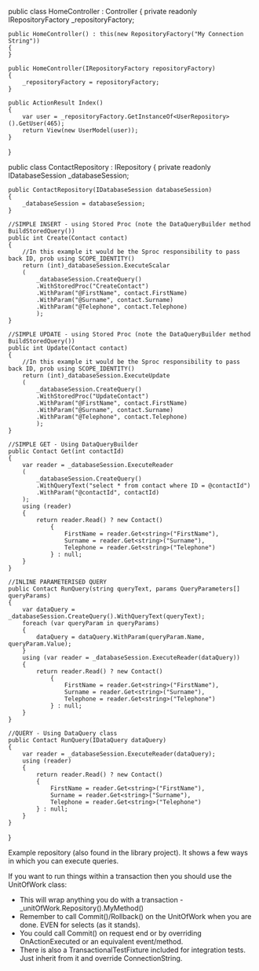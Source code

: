 public class HomeController : Controller
{
    private readonly IRepositoryFactory _repositoryFactory;

    public HomeController() : this(new RepositoryFactory("My Connection String"))
    {
    }

    public HomeController(IRepositoryFactory repositoryFactory)
    {
        _repositoryFactory = repositoryFactory;
    }

    public ActionResult Index()
    {
        var user = _repositoryFactory.GetInstanceOf<UserRepository>().GetUser(465);
        return View(new UserModel(user));
    }
}

public class ContactRepository : IRepository
{
    private readonly IDatabaseSession _databaseSession;

    public ContactRepository(IDatabaseSession databaseSession)
    {
        _databaseSession = databaseSession;
    }

    //SIMPLE INSERT - using Stored Proc (note the DataQueryBuilder method BuildStoredQuery())
    public int Create(Contact contact)
    {
        //In this example it would be the Sproc responsibility to pass back ID, prob using SCOPE_IDENTITY()
        return (int)_databaseSession.ExecuteScalar
        (
            _databaseSession.CreateQuery()
            .WithStoredProc("CreateContact")
            .WithParam("@FirstName", contact.FirstName)
            .WithParam("@Surname", contact.Surname)
            .WithParam("@Telephone", contact.Telephone)
            );
    }

	//SIMPLE UPDATE - using Stored Proc (note the DataQueryBuilder method BuildStoredQuery())
    public int Update(Contact contact)
    {
        //In this example it would be the Sproc responsibility to pass back ID, prob using SCOPE_IDENTITY()
        return (int)_databaseSession.ExecuteUpdate
        (
            _databaseSession.CreateQuery()
            .WithStoredProc("UpdateContact")
            .WithParam("@FirstName", contact.FirstName)
            .WithParam("@Surname", contact.Surname)
            .WithParam("@Telephone", contact.Telephone)
            );
    }

    //SIMPLE GET - Using DataQueryBuilder
    public Contact Get(int contactId)
    {
        var reader = _databaseSession.ExecuteReader
        (
            _databaseSession.CreateQuery()
            .WithQueryText("select * from contact where ID = @contactId")
            .WithParam("@contactId", contactId)
        );
        using (reader)
        {
            return reader.Read() ? new Contact()
                {
                    FirstName = reader.Get<string>("FirstName"),
                    Surname = reader.Get<string>("Surname"),
                    Telephone = reader.Get<string>("Telephone")
                } : null;
        }
    }

    //INLINE PARAMETERISED QUERY
    public Contact RunQuery(string queryText, params QueryParameters[] queryParams)
    {
        var dataQuery = _databaseSession.CreateQuery().WithQueryText(queryText);
        foreach (var queryParam in queryParams)
        {
            dataQuery = dataQuery.WithParam(queryParam.Name, queryParam.Value);
        }
        using (var reader = _databaseSession.ExecuteReader(dataQuery))
        {
            return reader.Read() ? new Contact()
                {
                    FirstName = reader.Get<string>("FirstName"), 
                    Surname = reader.Get<string>("Surname"),
                    Telephone = reader.Get<string>("Telephone")
                } : null;
        }
    }

    //QUERY - Using DataQuery class
    public Contact RunQuery(IDataQuery dataQuery)
    {
        var reader = _databaseSession.ExecuteReader(dataQuery);
        using (reader)
        {
            return reader.Read() ? new Contact()
            {
                FirstName = reader.Get<string>("FirstName"),
                Surname = reader.Get<string>("Surname"),
                Telephone = reader.Get<string>("Telephone")
            } : null;
        }
    }
}

Example repository (also found in the library project). 
It shows a few ways in which you can execute queries.

If you want to run things within a transaction then you should use the UnitOfWork class:

- This will wrap anything you do with a transaction - _unitOfWork.Repository<MyRepo>().MyMethod()
- Remember to call Commit()/Rollback() on the UnitOfWork when you are done. EVEN for selects (as it stands).
- You could call Commit() on request end or by overriding OnActionExecuted or an equivalent event/method.
- There is also a TransactionalTestFixture included for integration tests. Just inherit from it and override ConnectionString.

